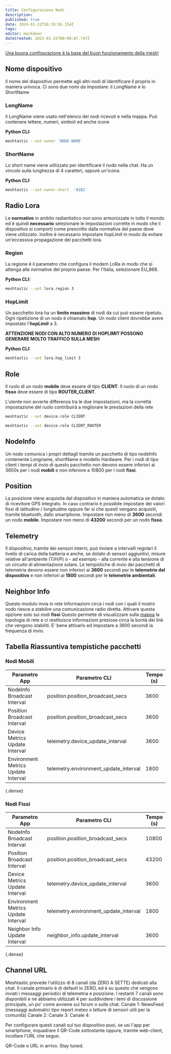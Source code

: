 ```yaml
---
title: Configurazione Nodi
description: 
published: true
date: 2024-01-12T16:19:56.154Z
tags: 
editor: markdown
dateCreated: 2023-01-22T00:08:07.747Z
---
```


[Una buona configurazione è la base del buon funzionamento della mesh!](/teoria/Mesh)

## Nome dispositivo
Il nome del dispositivo permette agli altri nodi di identificare il proprio in maniera univoca.
Ci sono due nomi da impostare: il LongName e lo ShortName 

### LongName
il LongName viene usato nell'elenco dei nodi ricevuti e nella mappa. 
Può contenere lettere, numeri, simboli ed anche icone

**Python CLI:**
```bash
meshtastic --set-owner 'NODE-NAME'
```

### ShortName
Lo short name viene utilizzato per identificare il nodo nella chat. Ha un vincolo sulla lunghezza di 4 caratteri, oppure un'icona.

**Python CLI:**
```bash
meshtastic --set-owner-short  'A1B2'
```

## Radio Lora
Le **normative** in ambito radiantistico non sono armonizzate in tutto il mondo ed è quindi **necessario** selezionare le impostazioni corrette in modo che il dispositivo si comporti come prescritto dalla normativa del paese dove viene utilizzato. Inoltre è necessario impostare *hopLimit* in modo da evitare un'eccessiva propagazione dei pacchetti lora.

### Region
La regione è il parametro che configura il modem LoRa in modo che si attenga alle normative del proprio paese. 
Per l'Italia, selezionare EU_868.

**Python CLI:**
```bash
meshtastic --set lora.region 3
```

### HopLimit
Un pacchetto lora ha un **limite massimo** di nodi da cui può essere ripetuto. 
Ogni ripetizione di un nodo è chiamato **hop**. 
Un nodo client dovrebbe avere impostato l'***hopLimit*** a 3.

**ATTENZIONE NODI CON ALTO NUMERO DI HOPLIMIT POSSONO GENERARE MOLTO TRAFFICO SULLA MESH**


**Python CLI:**
```bash
meshtastic --set lora.hop_limit 3
```

## Role
Il ruolo di un nodo **mobile** deve essere di tipo **CLIENT**.
Il ruolo di un nodo **fisso** deve essere di tipo **ROUTER_CLIENT**.

L'utente non avverte differenza tra le due impostazioni, ma la correttà impostazione del ruolo contribuirà a migliorare le prestazioni della rete

```bash
meshtastic --set device.role CLIENT
```

```bash
meshtastic --set device.role CLIENT_ROUTER
```

## NodeInfo

Un nodo comunica i propri dettagli tramite un pacchetto di tipo nodeInfo contenente Longname, shortName e modello Hardware. Per i nodi di tipo client i tempi di invio di questo pacchetto non devono essere inferiori ai 3600s per i nodi **mobili** e non inferiore a 10800 per i nodi **fissi**.

## Position

La posizione viene acquisita dal dispositivo in maniera automatica se dotato di ricevitore GPS integrato. In caso contrario è possibile impostare dei valori fissi di latitudine / longitudine oppure far si che questi vengano acquisiti, tramite bluetooth, dallo smartphone.
Impostare non meno di **3600** secondi un nodo **mobile**.
Impostare non meno di **43200** secondi per un nodo **fisso**.

## Telemetry

Il dispositivo, tramite dei sensori interni, può inviare a intervalli regolari il livello di carica della batteria e anche, se dotato di sensori aggiuntivi, misure relative all'ambiente (T/H/P) o - ad esempio - alla corrente e alla tensione di un circuito di alimentazione solare.
Le tempistiche di invio dei pacchetti di telemetria devono essere non inferiori ai **3600** secondi per le **telemetrie del dispositivo** e non inferiori ai **1800** secondi per le **telemetrie ambientali**.

## Neighbor Info

Questo modulo invia in rete informazioni circa i nodi con i quali il nostro nodo riesce a stabilire una comunicazione radio diretta. Attivare questa opzione solo sui nodi **fissi** Questo permette di visualizzare sulla [mappa](https://map.loraitalia.it/) la topologia di rete e ci restituisce informazioni preziose circa la bontà dei link che vengono stabiliti. E' bene attivarlo ed impostare a 3600 secondi la frequenza di invio.

## Tabella Riassuntiva tempistiche pacchetti

### Nodi Mobili

|           Parametro App             |           Parametro CLI               | Tempo (s) |
|-------------------------------------|---------------------------------------|-----------|
|     NodeInfo Broadcast Interval     |    position.position_broadcast_secs   |    3600   |
|     Position Broadcast Interval     |    position.position_broadcast_secs   |    3600   |
|    Device Metrics Update Interval   |    telemetry.device_update_interval   |    3600   |
| Environment Metrics Update Interval | telemetry.environment_update_interval |    1800   |
{.dense}

### Nodi Fissi

|           Parametro App             |           Parametro CLI               | Tempo (s) |
|-------------------------------------|---------------------------------------|-----------|
|     NodeInfo Broadcast Interval     |    position.position_broadcast_secs   |    10800   |
|     Position Broadcast Interval     |    position.position_broadcast_secs   |    43200   |
|    Device Metrics Update Interval   |    telemetry.device_update_interval   |    3600   |
| Environment Metrics Update Interval | telemetry.environment_update_interval |    1800   |
|    Neighbor Info Update Interval    |      neighbor_info.update_interval    |    3600   |
{.dense}

## Channel URL

Meshtastic prevede l'utilizzo di 8 canali (da ZERO A SETTE) dedicati alla chat.
Il canale primario è di default lo ZERO, ed è su questo che vengono inviati i messaggi periodici di telemetria e posizione.
I restanti 7 canali sono disponibili e ne abbiamo utilizzati 4 per suddividere i temi di discussione principale, un po' come avviene sui forum o sulle chat.
Canale 1: NewsFeed (messaggi automatici tipo report meteo o letture di sensori utili per la comunità)
Canale 2: 
Canale 3: 
Canale 4: 

Per configurare questi canali sul tuo dispositivo puoi, se usi l'app per smartphone, inquadrare il QR-Code sottostante oppure, tramite web-client, incollare l'URL che segue.

QR-Code e URL in arrivo. Stay tuned.